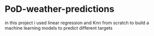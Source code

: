 # PoD-weather-predictions
 in this project i used linear regression and Knn from scratch to build a machine learning models to predict different targets
